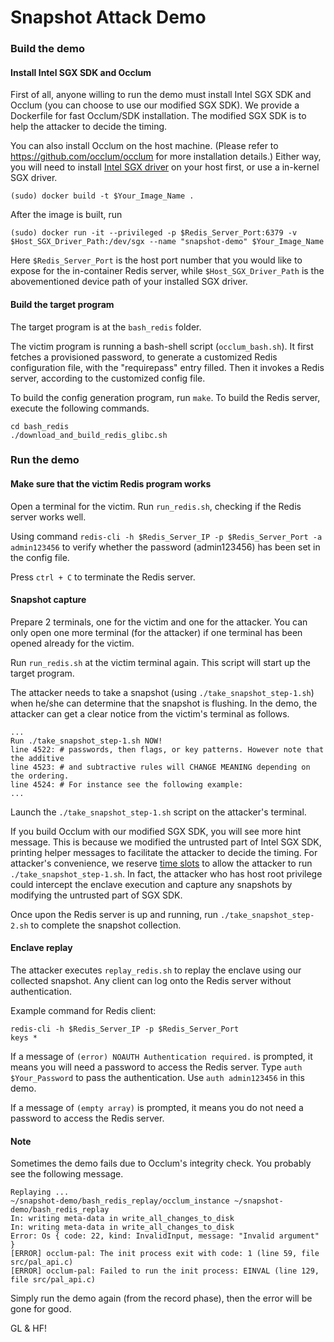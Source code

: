 # Snapshot Attack Demo

### Build the demo

#### Install Intel SGX SDK and Occlum

First of all, anyone willing to run the demo must install Intel SGX SDK and Occlum (you can choose to use our modified SGX SDK). We provide a Dockerfile for fast Occlum/SDK installation. The modified SGX SDK is to help the attacker to decide the timing.

You can also install Occlum on the host machine. (Please refer to https://github.com/occlum/occlum for more installation details.) Either way, you will need to install [Intel SGX driver](https://github.com/intel/linux-sgx-driver) on your host first, or use a in-kernel SGX driver. 

```
(sudo) docker build -t $Your_Image_Name .
```

After the image is built, run 

```
(sudo) docker run -it --privileged -p $Redis_Server_Port:6379 -v $Host_SGX_Driver_Path:/dev/sgx --name "snapshot-demo" $Your_Image_Name
```

Here `$Redis_Server_Port` is the host port number that you would like to expose for the in-container Redis server, while `$Host_SGX_Driver_Path` is the abovementioned device path of your installed SGX driver.


#### Build the target program

The target program is at the `bash_redis` folder.

The victim program is running a bash-shell script (`occlum_bash.sh`). It first fetches a provisioned password, to generate a customized Redis configuration file, with the "requirepass" entry filled. Then it invokes a Redis server, according to the customized config file.

To build the config generation program, run `make`. To build the Redis server, execute the following commands.

```
cd bash_redis
./download_and_build_redis_glibc.sh
```

### Run the demo

#### Make sure that the victim Redis program works

Open a terminal for the victim. Run `run_redis.sh`, checking if the Redis server works well.

Using command `redis-cli -h $Redis_Server_IP -p $Redis_Server_Port -a admin123456` to verify whether the password (admin123456) has been set in the config file.

Press `ctrl + C` to terminate the Redis server.

#### Snapshot capture

Prepare 2 terminals, one for the victim and one for the attacker. You can only open one more terminal (for the attacker) if one terminal has been opened already for the victim.

Run `run_redis.sh` at the victim terminal again. This script will start up the target program.

The attacker needs to take a snapshot (using `./take_snapshot_step-1.sh`) when he/she can determine that the snapshot is flushing. In the demo, the attacker can get a clear notice from the victim's terminal as follows.

```
...
Run ./take_snapshot_step-1.sh NOW!
line 4522: # passwords, then flags, or key patterns. However note that the additive
line 4523: # and subtractive rules will CHANGE MEANING depending on the ordering.
line 4524: # For instance see the following example:
...
```

Launch the `./take_snapshot_step-1.sh` script on the attacker's terminal.
 
If you build Occlum with our modified SGX SDK, you will see more hint message. This is because we modified the untrusted part of Intel SGX SDK, printing helper messages to facilitate the attacker to decide the timing. For attacker's convenience, we reserve [time slots](https://github.com/StanPlatinum/snapshot-demo/blob/main/demo/bash_redis/load_and_encrypt_config.c#L57) to allow the attacker to run `./take_snapshot_step-1.sh`. In fact, the attacker who has host root privilege could intercept the enclave execution and capture any snapshots by modifying the untrusted part of SGX SDK.

Once upon the Redis server is up and running, run `./take_snapshot_step-2.sh` to complete the snapshot collection.

#### Enclave replay

The attacker executes `replay_redis.sh` to replay the enclave using our collected snapshot. Any client can log onto the Redis server without authentication.

Example command for Redis client: 

```
redis-cli -h $Redis_Server_IP -p $Redis_Server_Port
keys *
```

If a message of `(error) NOAUTH Authentication required.` is prompted, it means you will need a password to access the Redis server. Type `auth $Your_Password` to pass the authentication. Use `auth admin123456` in this demo.

If a message of `(empty array)` is prompted, it means you do not need a password to access the Redis server.

#### Note

Sometimes the demo fails due to Occlum's integrity check. You probably see the following message.

```
Replaying ...
~/snapshot-demo/bash_redis_replay/occlum_instance ~/snapshot-demo/bash_redis_replay
In: writing meta-data in write_all_changes_to_disk
In: writing meta-data in write_all_changes_to_disk
Error: Os { code: 22, kind: InvalidInput, message: "Invalid argument" }
[ERROR] occlum-pal: The init process exit with code: 1 (line 59, file src/pal_api.c)
[ERROR] occlum-pal: Failed to run the init process: EINVAL (line 129, file src/pal_api.c)
```

Simply run the demo again (from the record phase), then the error will be gone for good.

GL & HF! 
